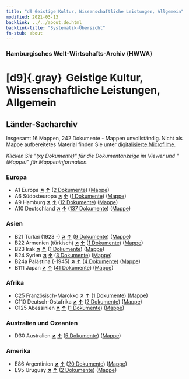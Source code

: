 ```yaml
---
title: "d9 Geistige Kultur, Wissenschaftliche Leistungen, Allgemein"
modified: 2021-03-13
backlink: ../../about.de.html
backlink-title: "Systematik-Übersicht"
fn-stub: about
---
```


### Hamburgisches Welt-Wirtschafts-Archiv (HWWA)

# [d9]{.gray}&#8201; Geistige Kultur, Wissenschaftliche Leistungen, Allgemein&#160; 







## Länder-Sacharchiv




Insgesamt 16 Mappen, 242 Dokumente - Mappen unvollständig.
Nicht als Mappe aufbereitetes Material finden Sie unter [digitalisierte Microfilme](/film/h1_sh.de.html).

_Klicken Sie "(xy Dokumente)" für die Dokumentanzeige im Viewer und "(Mappe)" für Mappeninformation._




### Europa

- A1 Europa [**&nearr;**](../../../geo/i/140892/about.de.html "Europa (alle Mappen)") [**&uarr;**](../../../geo/about.de.html#A1 "Ländersystematik") (<a href="https://pm20.zbw.eu/iiifview/folder/sh/140892,144254" title="über: Europa : Geistige Kultur, Wissenschaftliche Leistungen, Allgemein" target="_blank">2 Dokumente</a>) ([Mappe](../../../../folder/sh/1408xx/140892/1442xx/144254/about.de.html))
- A6 Südosteuropa [**&nearr;**](../../../geo/i/140900/about.de.html "Südosteuropa (alle Mappen)") [**&uarr;**](../../../geo/about.de.html#A6 "Ländersystematik") (<a href="https://pm20.zbw.eu/iiifview/folder/sh/140900,144254" title="über: Südosteuropa : Geistige Kultur, Wissenschaftliche Leistungen, Allgemein" target="_blank">1 Dokumente</a>) ([Mappe](../../../../folder/sh/1409xx/140900/1442xx/144254/about.de.html))
- A9 Hamburg [**&nearr;**](../../../geo/i/140905/about.de.html "Hamburg (alle Mappen)") [**&uarr;**](../../../geo/about.de.html#A9 "Ländersystematik") (<a href="https://pm20.zbw.eu/iiifview/folder/sh/140905,144254" title="über: Hamburg : Geistige Kultur, Wissenschaftliche Leistungen, Allgemein" target="_blank">12 Dokumente</a>) ([Mappe](../../../../folder/sh/1409xx/140905/1442xx/144254/about.de.html))
- A10 Deutschland [**&nearr;**](../../../geo/i/126128/about.de.html "Deutschland (alle Mappen)") [**&uarr;**](../../../geo/about.de.html#A10 "Ländersystematik") (<a href="https://pm20.zbw.eu/iiifview/folder/sh/126128,144254" title="über: Deutschland : Geistige Kultur, Wissenschaftliche Leistungen, Allgemein" target="_blank">137 Dokumente</a>) ([Mappe](../../../../folder/sh/1261xx/126128/1442xx/144254/about.de.html))

### Asien

- B21 Türkei (1923 -) [**&nearr;**](../../../geo/i/141111/about.de.html "Türkei (1923 -) (alle Mappen)") [**&uarr;**](../../../geo/about.de.html#B21 "Ländersystematik") (<a href="https://pm20.zbw.eu/iiifview/folder/sh/141111,144254" title="über: Türkei (1923 -) : Geistige Kultur, Wissenschaftliche Leistungen, Allgemein" target="_blank">9 Dokumente</a>) ([Mappe](../../../../folder/sh/1411xx/141111/1442xx/144254/about.de.html))
- B22 Armenien (türkisch) [**&nearr;**](../../../geo/i/141112/about.de.html "Armenien (türkisch) (alle Mappen)") [**&uarr;**](../../../geo/about.de.html#B22 "Ländersystematik") (<a href="https://pm20.zbw.eu/iiifview/folder/sh/141112,144254" title="über: Armenien (türkisch) : Geistige Kultur, Wissenschaftliche Leistungen, Allgemein" target="_blank">1 Dokumente</a>) ([Mappe](../../../../folder/sh/1411xx/141112/1442xx/144254/about.de.html))
- B23 Irak [**&nearr;**](../../../geo/i/141113/about.de.html "Irak (alle Mappen)") [**&uarr;**](../../../geo/about.de.html#B23 "Ländersystematik") (<a href="https://pm20.zbw.eu/iiifview/folder/sh/141113,144254" title="über: Irak : Geistige Kultur, Wissenschaftliche Leistungen, Allgemein" target="_blank">1 Dokumente</a>) ([Mappe](../../../../folder/sh/1411xx/141113/1442xx/144254/about.de.html))
- B24 Syrien [**&nearr;**](../../../geo/i/141114/about.de.html "Syrien (alle Mappen)") [**&uarr;**](../../../geo/about.de.html#B24 "Ländersystematik") (<a href="https://pm20.zbw.eu/iiifview/folder/sh/141114,144254" title="über: Syrien : Geistige Kultur, Wissenschaftliche Leistungen, Allgemein" target="_blank">3 Dokumente</a>) ([Mappe](../../../../folder/sh/1411xx/141114/1442xx/144254/about.de.html))
- B24a Palästina (-1945) [**&nearr;**](../../../geo/i/141115/about.de.html "Palästina (-1945) (alle Mappen)") [**&uarr;**](../../../geo/about.de.html#B24a "Ländersystematik") (<a href="https://pm20.zbw.eu/iiifview/folder/sh/141115,144254" title="über: Palästina (-1945) : Geistige Kultur, Wissenschaftliche Leistungen, Allgemein" target="_blank">4 Dokumente</a>) ([Mappe](../../../../folder/sh/1411xx/141115/1442xx/144254/about.de.html))
- B111 Japan [**&nearr;**](../../../geo/i/141272/about.de.html "Japan (alle Mappen)") [**&uarr;**](../../../geo/about.de.html#B111 "Ländersystematik") (<a href="https://pm20.zbw.eu/iiifview/folder/sh/141272,144254" title="über: Japan : Geistige Kultur, Wissenschaftliche Leistungen, Allgemein" target="_blank">41 Dokumente</a>) ([Mappe](../../../../folder/sh/1412xx/141272/1442xx/144254/about.de.html))

### Afrika

- C25 Französisch-Marokko [**&nearr;**](../../../geo/i/141358/about.de.html "Französisch-Marokko (alle Mappen)") [**&uarr;**](../../../geo/about.de.html#C25 "Ländersystematik") (<a href="https://pm20.zbw.eu/iiifview/folder/sh/141358,144254" title="über: Französisch-Marokko : Geistige Kultur, Wissenschaftliche Leistungen, Allgemein" target="_blank">1 Dokumente</a>) ([Mappe](../../../../folder/sh/1413xx/141358/1442xx/144254/about.de.html))
- C110 Deutsch-Ostafrika [**&nearr;**](../../../geo/i/141471/about.de.html "Deutsch-Ostafrika (alle Mappen)") [**&uarr;**](../../../geo/about.de.html#C110 "Ländersystematik") (<a href="https://pm20.zbw.eu/iiifview/folder/sh/141471,144254" title="über: Deutsch-Ostafrika : Geistige Kultur, Wissenschaftliche Leistungen, Allgemein" target="_blank">2 Dokumente</a>) ([Mappe](../../../../folder/sh/1414xx/141471/1442xx/144254/about.de.html))
- C125 Abessinien [**&nearr;**](../../../geo/i/141482/about.de.html "Abessinien (alle Mappen)") [**&uarr;**](../../../geo/about.de.html#C125 "Ländersystematik") (<a href="https://pm20.zbw.eu/iiifview/folder/sh/141482,144254" title="über: Abessinien : Geistige Kultur, Wissenschaftliche Leistungen, Allgemein" target="_blank">1 Dokumente</a>) ([Mappe](../../../../folder/sh/1414xx/141482/1442xx/144254/about.de.html))

### Australien und Ozeanien

- D30 Australien [**&nearr;**](../../../geo/i/141621/about.de.html "Australien (alle Mappen)") [**&uarr;**](../../../geo/about.de.html#D30 "Ländersystematik") (<a href="https://pm20.zbw.eu/iiifview/folder/sh/141621,144254" title="über: Australien : Geistige Kultur, Wissenschaftliche Leistungen, Allgemein" target="_blank">5 Dokumente</a>) ([Mappe](../../../../folder/sh/1416xx/141621/1442xx/144254/about.de.html))

### Amerika

- E86 Argentinien [**&nearr;**](../../../geo/i/141692/about.de.html "Argentinien (alle Mappen)") [**&uarr;**](../../../geo/about.de.html#E86 "Ländersystematik") (<a href="https://pm20.zbw.eu/iiifview/folder/sh/141692,144254" title="über: Argentinien : Geistige Kultur, Wissenschaftliche Leistungen, Allgemein" target="_blank">20 Dokumente</a>) ([Mappe](../../../../folder/sh/1416xx/141692/1442xx/144254/about.de.html))
- E95 Uruguay [**&nearr;**](../../../geo/i/141695/about.de.html "Uruguay (alle Mappen)") [**&uarr;**](../../../geo/about.de.html#E95 "Ländersystematik") (<a href="https://pm20.zbw.eu/iiifview/folder/sh/141695,144254" title="über: Uruguay : Geistige Kultur, Wissenschaftliche Leistungen, Allgemein" target="_blank">2 Dokumente</a>) ([Mappe](../../../../folder/sh/1416xx/141695/1442xx/144254/about.de.html))








